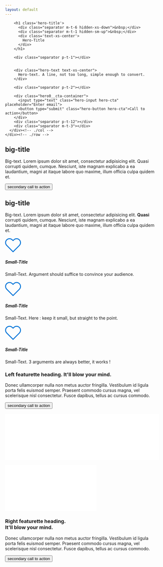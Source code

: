 ```yaml
---
layout: default
---
```


<section class='index hero0'>


  <div class="container">
    <div class="row">
      <div class="col-xs-10 col-xs-offset-1">

        <h1 class='hero-title'>
          <div class="separator m-t-6 hidden-xs-down">&nbsp;</div>
          <div class="separator m-t-1 hidden-sm-up">&nbsp;</div>
          <div class='text-xs-center'>
            Hero-Title
          </div>
        </h1>
        
        <div class="separator p-t-1"></div>


        <div class="hero-text text-xs-center">
          Hero-text. A line, not too long, simple enough to convert.
        </div>
        
        <div class="separator p-t-2"></div>
        
        <div class="hero0__cta-container">
          <input type="text" class="hero-input hero-cta" placeholder="Enter email">
          <button type="submit" class="hero-button hero-cta">Call to action</button>
        </div>
        <div class="separator p-t-12"></div>
        <div class="separator m-t-3"></div>
      </div><!-- ./col -->
    </div><!-- ./row -->
  </div><!-- ./container -->

</section>






<div class="section-separator">
  <div class="container">
    <div class="row">
      <div class="col-xs-4 col-xs-offset-4">
        <div class="line"></div>
      </div><!-- ./col -->
    </div><!-- ./row -->
  </div><!-- ./container -->
</div><!-- /.section-separator -->





<section>
  <div class="container">
    <div class="row">
      <div class="col-xs-8 col-xs-offset-2">
        <div class="separator p-t-6"></div>
        <h2 class=" big-title text-xs-center"> big-title</h2>
        <div class="separator p-t-1"></div>
        <p class="big-text text-xs-center">Big-text. Lorem ipsum dolor sit amet, consectetur adipisicing elit. Quasi corrupti quidem, cumque. Nesciunt, iste magnam explicabo a ea laudantium, magni at itaque labore quo maxime, illum officia culpa quidem et.</p>
        <div class='text-xs-center'>
          <div class="separator p-t-1"></div>
          <button class="btn btn-primary-outline">secondary call to action</button>
        </div>
        <div class="separator m-t-6"></div>
      </div><!-- ./col -->
    </div><!-- ./row -->
  </div><!-- ./container -->
</section>



<section class="section-separator">
  <div class="container">
    <div class="row">
      <div class="col-xs-4 col-xs-offset-4">
        <div class="line"></div>
      </div><!-- ./col -->
    </div><!-- ./row -->
    </div><!-- ./container -->
</section><!-- /.section-separator -->



<section class="feature1">
  <div class="container">
    <div class="separator p-t-6"></div>
    <div class="row">
      <div class="col-xs-8 col-xs-offset-2">
        <h2 class=" big-title text-xs-center"> big-title</h2>
        <div class="separator p-t-2"></div>
        <p class="big-text text-xs-center">Big-text. Lorem ipsum dolor sit amet, consectetur adipisicing elit. <strong>Quasi</strong> corrupti quidem, cumque. Nesciunt, iste magnam explicabo a ea laudantium, magni at itaque labore quo maxime, illum officia culpa quidem et.</p>
      </div><!-- ./col -->
    </div><!-- ./row -->
    <div class="separator p-t-3"></div>
    <div class="row">
      <div class="col-lg-4 text-xs-center feature1__sub">
        <svg xmlns="http://www.w3.org/2000/svg" xmlns:xlink="http://www.w3.org/1999/xlink" version="1.1" id="Capa_1" x="0px" y="0px" viewBox="0 0 471.701 471.701" style="enable-background:new 0 0 471.701 471.701;" xml:space="preserve" width="52px" height="52px">
          <g>
            <path d="M433.601,67.001c-24.7-24.7-57.4-38.2-92.3-38.2s-67.7,13.6-92.4,38.3l-12.9,12.9l-13.1-13.1   c-24.7-24.7-57.6-38.4-92.5-38.4c-34.8,0-67.6,13.6-92.2,38.2c-24.7,24.7-38.3,57.5-38.2,92.4c0,34.9,13.7,67.6,38.4,92.3   l187.8,187.8c2.6,2.6,6.1,4,9.5,4c3.4,0,6.9-1.3,9.5-3.9l188.2-187.5c24.7-24.7,38.3-57.5,38.3-92.4   C471.801,124.501,458.301,91.701,433.601,67.001z M414.401,232.701l-178.7,178l-178.3-178.3c-19.6-19.6-30.4-45.6-30.4-73.3   s10.7-53.7,30.3-73.2c19.5-19.5,45.5-30.3,73.1-30.3c27.7,0,53.8,10.8,73.4,30.4l22.6,22.6c5.3,5.3,13.8,5.3,19.1,0l22.4-22.4   c19.6-19.6,45.7-30.4,73.3-30.4c27.6,0,53.6,10.8,73.2,30.3c19.6,19.6,30.3,45.6,30.3,73.3   C444.801,187.101,434.001,213.101,414.401,232.701z" fill="#0275d8"/>
          </g>
        </svg>
        <div class="separator p-t-1"></div>
        <h5 class='small-title'>Small-Title</h5>
        <p class='feature1__sub-text small-text'>Small-Text. Argument should suffice to convince your audience.</p>
      </div><!-- /.col-lg-4 -->
      <div class="col-lg-4 text-xs-center feature1__sub">
        <div class="separator p-t-1 hidden-lg-up"></div>
        <svg xmlns="http://www.w3.org/2000/svg" xmlns:xlink="http://www.w3.org/1999/xlink" version="1.1" id="Capa_1" x="0px" y="0px" viewBox="0 0 471.701 471.701" style="enable-background:new 0 0 471.701 471.701;" xml:space="preserve" width="52px" height="52px">
          <g>
            <path d="M433.601,67.001c-24.7-24.7-57.4-38.2-92.3-38.2s-67.7,13.6-92.4,38.3l-12.9,12.9l-13.1-13.1   c-24.7-24.7-57.6-38.4-92.5-38.4c-34.8,0-67.6,13.6-92.2,38.2c-24.7,24.7-38.3,57.5-38.2,92.4c0,34.9,13.7,67.6,38.4,92.3   l187.8,187.8c2.6,2.6,6.1,4,9.5,4c3.4,0,6.9-1.3,9.5-3.9l188.2-187.5c24.7-24.7,38.3-57.5,38.3-92.4   C471.801,124.501,458.301,91.701,433.601,67.001z M414.401,232.701l-178.7,178l-178.3-178.3c-19.6-19.6-30.4-45.6-30.4-73.3   s10.7-53.7,30.3-73.2c19.5-19.5,45.5-30.3,73.1-30.3c27.7,0,53.8,10.8,73.4,30.4l22.6,22.6c5.3,5.3,13.8,5.3,19.1,0l22.4-22.4   c19.6-19.6,45.7-30.4,73.3-30.4c27.6,0,53.6,10.8,73.2,30.3c19.6,19.6,30.3,45.6,30.3,73.3   C444.801,187.101,434.001,213.101,414.401,232.701z" fill="#0275d8"/>
          </g>
        </svg>
        <div class="separator p-t-1"></div>
        <h5 class='small-title'>Small-Title</h5>
        <p class='feature1__sub-text small-text'>Small-Text. Here : keep it small, but straight to the point.</p>
      </div><!-- /.col-lg-4 -->
      <div class="col-lg-4 text-xs-center feature1__sub">
        <div class="separator p-t-1 hidden-lg-up"></div>
        <svg xmlns="http://www.w3.org/2000/svg" xmlns:xlink="http://www.w3.org/1999/xlink" version="1.1" id="Capa_1" x="0px" y="0px" viewBox="0 0 471.701 471.701" style="enable-background:new 0 0 471.701 471.701;" xml:space="preserve" width="52px" height="52px">
          <g>
            <path d="M433.601,67.001c-24.7-24.7-57.4-38.2-92.3-38.2s-67.7,13.6-92.4,38.3l-12.9,12.9l-13.1-13.1   c-24.7-24.7-57.6-38.4-92.5-38.4c-34.8,0-67.6,13.6-92.2,38.2c-24.7,24.7-38.3,57.5-38.2,92.4c0,34.9,13.7,67.6,38.4,92.3   l187.8,187.8c2.6,2.6,6.1,4,9.5,4c3.4,0,6.9-1.3,9.5-3.9l188.2-187.5c24.7-24.7,38.3-57.5,38.3-92.4   C471.801,124.501,458.301,91.701,433.601,67.001z M414.401,232.701l-178.7,178l-178.3-178.3c-19.6-19.6-30.4-45.6-30.4-73.3   s10.7-53.7,30.3-73.2c19.5-19.5,45.5-30.3,73.1-30.3c27.7,0,53.8,10.8,73.4,30.4l22.6,22.6c5.3,5.3,13.8,5.3,19.1,0l22.4-22.4   c19.6-19.6,45.7-30.4,73.3-30.4c27.6,0,53.6,10.8,73.2,30.3c19.6,19.6,30.3,45.6,30.3,73.3   C444.801,187.101,434.001,213.101,414.401,232.701z" fill="#0275d8"/>
          </g>
        </svg>
        <div class="separator p-t-1"></div>
        <h5 class='small-title'>Small-Title</h5>
        <p class='feature1__sub-text small-text'>Small-Text. 3 arguments are always better, it works !</p>
        <div class="separator m-t-6"></div>
      </div><!-- /.col-lg-4 -->
    </div><!-- /.row -->
    </div><!-- /.container -->
  </section>




  <section class="section-separator">
    <div class="container">
      <div class="row">
        <div class="col-xs-4 col-xs-offset-4">
          <div class="line"></div>
        </div><!-- ./col -->
      </div><!-- ./row -->
    </div><!-- ./container -->
  </section><!-- /.section-separator -->





  <section class="feature0">
    <div class="separator p-t-3"></div>
    <div class="container">
      <div class="row">
        <div class="feature0__text-left">
          <h3 class=" big-title">Left featurette heading. <span class="text-muted"> It'll blow your mind.</span></h3>
          <p class="big-text">Donec ullamcorper nulla non metus auctor fringilla. Vestibulum id ligula porta felis euismod semper. Praesent commodo cursus magna, vel scelerisque nisl consectetur. Fusce dapibus, tellus ac cursus commodo.</p>
          <button class="btn btn-primary-outline">secondary call to action</button>
        </div>
        <div class="feature0__img-right">
          <div class="separator p-t-1 hidden-md-up">&nbsp;</div>
          <div class='feature1__sub-image' >
            <object>
              <embed src="image/responsive3.svg" style="width: 100%; height: auto;" />
            </object>
          </div>
        </div>
      </div>
    </div>
  
  <div class="container">
    <div class="row">
      <div class="feature0__img-left">
        <div class="separator p-t-1 hidden-md-up">&nbsp;</div>
        <div class='subfeature-image' >
          <object>
            <embed src="image/responsive3.svg" />
          </object>
        </div>
      </div>
      <div class="feature0__text-right">
      <h3 class=" big-title">Right featurette heading. <div class="text-muted"> It'll blow your mind.</div></h3>
        <p class="big-text">Donec ullamcorper nulla non metus auctor fringilla. Vestibulum id ligula porta felis euismod semper. Praesent commodo cursus magna, vel scelerisque nisl consectetur. Fusce dapibus, tellus ac cursus commodo.</p>
        <button class="btn btn-primary-outline">secondary call to action</button>
      </div>
    </div>


  </div>
</section>